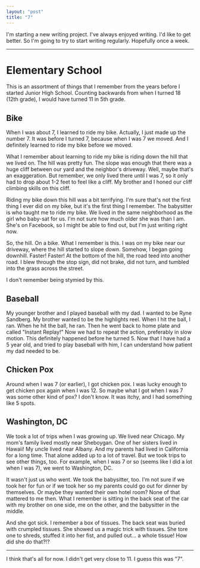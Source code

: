 ```yaml
---
layout: "post"
title: "7"
---
```


I'm starting a new writing project. I've always enjoyed writing. I'd like to get better. So I'm going to try to start writing regularly. Hopefully once a week.

---

# Elementary School

This is an assortment of things that I remember from the years before I started Junior High School. Counting backwards from when I turned 18 (12th grade), I would have turned 11 in 5th grade.

## Bike

When I was about 7, I learned to ride my bike. Actually, I just made up the number 7. It was before I turned 7, because when I was 7 we moved. And I definitely learned to ride my bike before we moved.

What I remember about learning to ride my bike is riding down the hill that we lived on. The hill was pretty fun. The slope was enough that there was a huge cliff between our yard and the neighbor's driveway. Well, maybe that's an exaggeration. But remember, we only lived there until I was 7, so it only had to drop about 1-2 feet to feel like a cliff. My brother and I honed our cliff climbing skills on this cliff.

Riding my bike down this hill was a bit terrifying. I'm sure that's not the first thing I ever did on my bike, but it's the first thing I remember. The babysitter is who taught me to ride my bike. We lived in the same neighborhood as the girl who baby-sat for us. I'm not sure how much older she was than I am. She's on Facebook, so I might be able to find out, but I'm just writing right now.

So, the hill. On a bike. What I remember is this. I was on my bike near our driveway, where the hill started to slope down. Somehow, I began going downhill. Faster! Faster! At the bottom of the hill,  the road teed into another road. I blew through the stop sign, did not brake, did not turn, and tumbled into the grass across the street.

I don't remember being stymied by this.

## Baseball

My younger brother and I played baseball with my dad. I wanted to be Ryne Sandberg. My brother wanted to be the highlights reel. When I hit the ball, I ran. When he hit the ball, he ran. Then he went back to home plate and called "Instant Replay!" Now we had to repeat the action, preferably in slow motion. This definitely happened before he turned 5. Now that I have had a 5 year old, and tried to play baseball with him, I can understand how patient my dad needed to be.

## Chicken Pox

Around when I was 7 (or earlier), I got chicken pox. I was lucky enough to get chicken pox again when I was 12. So maybe what I got when I was 7 was some other kind of pox? I don't know. It was itchy, and I had something like 5 spots.

## Washington, DC

We took a lot of trips when I was growing up. We lived near Chicago. My mom's family lived mostly near Sheboygan. One of her sisters lived in Hawaii! My uncle lived near Albany. And my parents had lived in California for a long time. That alone added up to a lot of travel. But we took trips to see other things, too. For example, when I was 7 or so (seems like I did a lot when I was 7), we went to Washington, DC.

It wasn't just us who went. We took the babysitter, too. I'm not sure if we took her for fun or if we took her so my parents could go out for dinner by themselves. Or maybe they wanted their own hotel room? None of that mattered to me then. What I remember is sitting in the back seat of the car with my brother on one side, me on the other, and the babysitter in the middle.

And she got sick. I remember a box of tissues. The back seat was buried with crumpled tissues. She showed us a magic trick with tissues. She tore one to shreds, stuffed it into her fist, and pulled out... a whole tissue! How did she do that?!?

---

I think that's all for now. I didn't get very close to 11. I guess this was "7".
